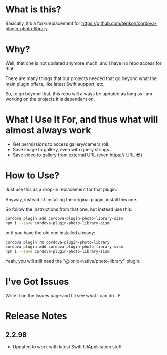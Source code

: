 # What is this?

Basically, it's a fork/replacement for https://github.com/terikon/cordova-plugin-photo-library.

# Why?

Well, that one is not updated anymore much, and I have no repo access for that.

There are many things that our projects needed that go beyond what the main plugin offers, like latest Swift support, etc.

So, to go beyond that, this repo will always be updated as long as I am working on the projects it is dependent on. 

# What I Use It For, and thus what will almost always work
- Get permissions to access gallery/camera roll.
- Save image to gallery, even with query strings.
- Save video to gallery from external URL (even https:// URL 😎)

# How to Use?

Just use this as a drop-in replacement for that plugin.

Anyway, instead of installing the original plugin, install this one.

So follow the instructions from that one, but instead use this:

```bash
cordova plugin add cordova-plugin-photo-library-sism
npm i --save cordova-plugin-photo-library-sism
```

or if you have the old one installed already:

```bash
cordova plugin rm cordova-plugin-photo-library
cordova plugin add cordova-plugin-photo-library-sism
npm i --save cordova-plugin-photo-library-sism
```

Yeah, you will still need the "@ionic-native/photo-library" plugin.

# I've Got Issues

Write it on the Issues page and I'll see what I can do. :P

# Release Notes
## 2.2.98
- Updated to work with latest Swift UIApplication stuff
